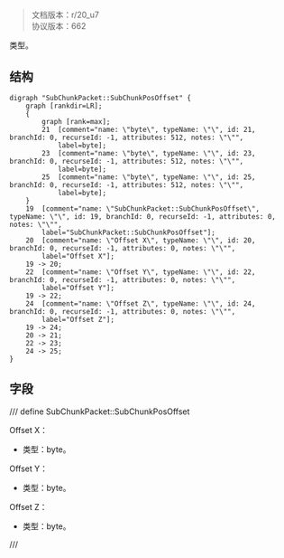 # <!-- md:samp SubChunkPacket::SubChunkPosOffset -->

> 文档版本：r/20_u7<br/>协议版本：662

<!-- md:samp SubChunkPacket::SubChunkPosOffset -->类型。

## 结构

```viz
digraph "SubChunkPacket::SubChunkPosOffset" {
	graph [rankdir=LR];
	{
		graph [rank=max];
		21	[comment="name: \"byte\", typeName: \"\", id: 21, branchId: 0, recurseId: -1, attributes: 512, notes: \"\"",
			label=byte];
		23	[comment="name: \"byte\", typeName: \"\", id: 23, branchId: 0, recurseId: -1, attributes: 512, notes: \"\"",
			label=byte];
		25	[comment="name: \"byte\", typeName: \"\", id: 25, branchId: 0, recurseId: -1, attributes: 512, notes: \"\"",
			label=byte];
	}
	19	[comment="name: \"SubChunkPacket::SubChunkPosOffset\", typeName: \"\", id: 19, branchId: 0, recurseId: -1, attributes: 0, notes: \"\"",
		label="SubChunkPacket::SubChunkPosOffset"];
	20	[comment="name: \"Offset X\", typeName: \"\", id: 20, branchId: 0, recurseId: -1, attributes: 0, notes: \"\"",
		label="Offset X"];
	19 -> 20;
	22	[comment="name: \"Offset Y\", typeName: \"\", id: 22, branchId: 0, recurseId: -1, attributes: 0, notes: \"\"",
		label="Offset Y"];
	19 -> 22;
	24	[comment="name: \"Offset Z\", typeName: \"\", id: 24, branchId: 0, recurseId: -1, attributes: 0, notes: \"\"",
		label="Offset Z"];
	19 -> 24;
	20 -> 21;
	22 -> 23;
	24 -> 25;
}

```

## 字段

/// define
SubChunkPacket::SubChunkPosOffset

Offset X：<!-- md:samp byte -->

- 类型：byte。

Offset Y：<!-- md:samp byte -->

- 类型：byte。

Offset Z：<!-- md:samp byte -->

- 类型：byte。


///
